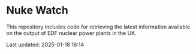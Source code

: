 # Nuke Watch

This repository includes code for retrieving the latest information available on the output of EDF nuclear power plants in the UK.

Last updated: 2025-01-18 16:14